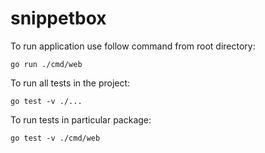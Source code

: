 # snippetbox
To run application use follow command from root directory:
```
go run ./cmd/web
```
To run all tests in the project:
```
go test -v ./...
```
To run tests in particular package:
```
go test -v ./cmd/web
```
